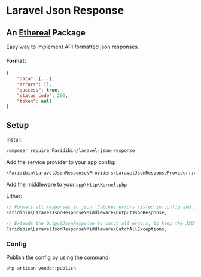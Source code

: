 # Laravel Json Response

## An [Ethereal](https://github.com/Faridibin/ethereal/wiki) Package

Easy way to implement API formatted json responses.

#### Format:
```json
{
    "data": {...},
    "errors": [],
    "success": true,
    "status_code": 200,
    "token": null
}
```

## Setup

Install:
```bash
composer require Faridibin/laravel-json-response
```

Add the service provider to your app config:
```php
\Faridibin\LaravelJsonResponse\Providers\LaravelJsonResponseProvider::class,
```

Add the middleware to your `app\Http\Kernel.php`

Either:

```php
// Formats all responses in json. Catches errors listed in config and JsonResponseErrorExceptions
Faridibin\LaravelJsonResponse\Middleware\OutputJsonResponse, 

// Extends the OutputJsonResponse to catch all errors, to keep the JSON output
Faridibin\LaravelJsonResponse\Middleware\CatchAllExceptions, 
```

### Config

Publish the config by using the command:
```bash
php artisan vendor:publish
```
